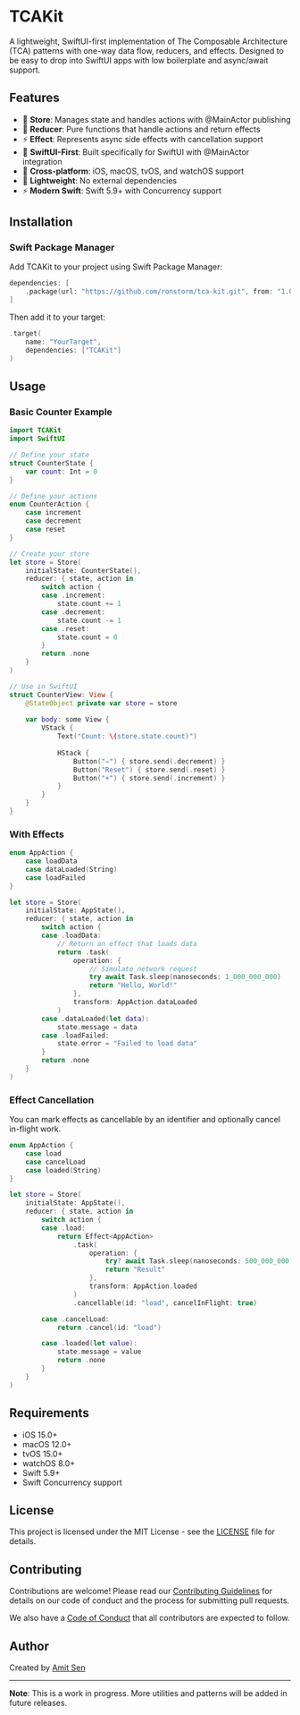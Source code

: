 # TCAKit

A lightweight, SwiftUI-first implementation of The Composable Architecture (TCA) patterns with one-way data flow, reducers, and effects. Designed to be easy to drop into SwiftUI apps with low boilerplate and async/await support.

## Features

- 🏪 **Store**: Manages state and handles actions with @MainActor publishing
- 🔄 **Reducer**: Pure functions that handle actions and return effects  
- ⚡ **Effect**: Represents async side effects with cancellation support
- 🎯 **SwiftUI-First**: Built specifically for SwiftUI with @MainActor integration
- 📱 **Cross-platform**: iOS, macOS, tvOS, and watchOS support
- 🚀 **Lightweight**: No external dependencies
- ⚡ **Modern Swift**: Swift 5.9+ with Concurrency support

## Installation

### Swift Package Manager

Add TCAKit to your project using Swift Package Manager:

```swift
dependencies: [
    .package(url: "https://github.com/ronstorm/tca-kit.git", from: "1.0.0")
]
```

Then add it to your target:

```swift
.target(
    name: "YourTarget",
    dependencies: ["TCAKit"]
)
```

## Usage

### Basic Counter Example

```swift
import TCAKit
import SwiftUI

// Define your state
struct CounterState {
    var count: Int = 0
}

// Define your actions
enum CounterAction {
    case increment
    case decrement
    case reset
}

// Create your store
let store = Store(
    initialState: CounterState(),
    reducer: { state, action in
        switch action {
        case .increment:
            state.count += 1
        case .decrement:
            state.count -= 1
        case .reset:
            state.count = 0
        }
        return .none
    }
)

// Use in SwiftUI
struct CounterView: View {
    @StateObject private var store = store
    
    var body: some View {
        VStack {
            Text("Count: \(store.state.count)")
            
            HStack {
                Button("−") { store.send(.decrement) }
                Button("Reset") { store.send(.reset) }
                Button("+") { store.send(.increment) }
            }
        }
    }
}
```

### With Effects

```swift
enum AppAction {
    case loadData
    case dataLoaded(String)
    case loadFailed
}

let store = Store(
    initialState: AppState(),
    reducer: { state, action in
        switch action {
        case .loadData:
            // Return an effect that loads data
            return .task(
                operation: {
                    // Simulate network request
                    try await Task.sleep(nanoseconds: 1_000_000_000)
                    return "Hello, World!"
                },
                transform: AppAction.dataLoaded
            )
        case .dataLoaded(let data):
            state.message = data
        case .loadFailed:
            state.error = "Failed to load data"
        }
        return .none
    }
)
```

### Effect Cancellation

You can mark effects as cancellable by an identifier and optionally cancel in-flight work.

```swift
enum AppAction {
    case load
    case cancelLoad
    case loaded(String)
}

let store = Store(
    initialState: AppState(),
    reducer: { state, action in
        switch action {
        case .load:
            return Effect<AppAction>
                .task(
                    operation: {
                        try? await Task.sleep(nanoseconds: 500_000_000)
                        return "Result"
                    },
                    transform: AppAction.loaded
                )
                .cancellable(id: "load", cancelInFlight: true)

        case .cancelLoad:
            return .cancel(id: "load")

        case .loaded(let value):
            state.message = value
            return .none
        }
    }
)
```

## Requirements

- iOS 15.0+
- macOS 12.0+
- tvOS 15.0+
- watchOS 8.0+
- Swift 5.9+
- Swift Concurrency support

## License

This project is licensed under the MIT License - see the [LICENSE](LICENSE) file for details.

## Contributing

Contributions are welcome! Please read our [Contributing Guidelines](CONTRIBUTING.md) for details on our code of conduct and the process for submitting pull requests.

We also have a [Code of Conduct](CODE_OF_CONDUCT.md) that all contributors are expected to follow.

## Author

Created by [Amit Sen](https://github.com/ronstorm)

---

**Note**: This is a work in progress. More utilities and patterns will be added in future releases.
